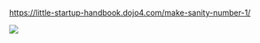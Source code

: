<https://little-startup-handbook.dojo4.com/make-sanity-number-1/>

![](https://d2eslrut6bvw18.cloudfront.net/v2/39196/contents/QAfkjsfWebWCJVB2/mw1920_sanity.jpg)

